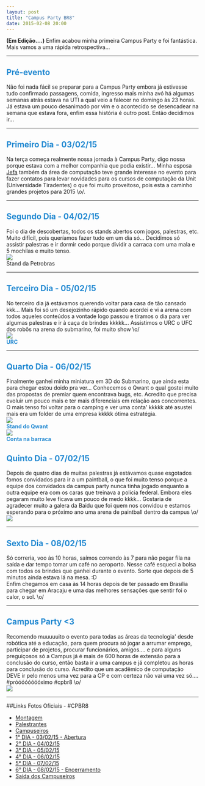 ```yaml
---
layout: post
title: "Campus Party BR8"
date: 2015-02-08 20:00
---
```


<p class="txt-post">
<b>(Em Edição....)</b>
    Enfim acabou minha primeira Campus Party e foi fantástica.
    Mais vamos a uma rápida retrospectiva...
</p>

<hr>

<p class="txt-post">
    <h2 style="color:#268bd2;">Pré-evento</h2>
    Não foi nada fácil se preparar para a Campus Party embora já estivesse tudo confirmado passagens, comida, ingresso mais minha avó há algumas semanas atrás estava na UTI a qual veio a falecer no domingo às 23 horas. Já estava um pouco desanimado por vim e o acontecido se desencadear na semana que estava fora, enfim essa história é outro post.
    Então decidimos ir...
</p>
<hr>

<p class="txt-post">
    <h2 style="color:#268bd2;">Primeiro Dia - 03/02/15</h2>
    Na terça começa realmente nossa jornada à Campus Party, digo nossa porque estava com a melhor companhia que podia existir... Minha esposa <a href="http://jenifervieira.com">Jefa</a> também da área de computação teve grande interesse no evento para fazer contatos para levar novidades para os cursos de computação da Unit (Universidade Tiradentes) o que foi muito proveitoso, pois esta a caminho grandes projetos para 2015 \o/.
</p>

<hr>

<p class="txt-post">
    <h2 style="color:#268bd2;">Segundo Dia - 04/02/15</h2>
    Foi o dia de descobertas, todos os stands abertos com jogos, palestras, etc. Muito difícil, pois queríamos fazer tudo em um dia só... Decidimos só assistir palestras e ir dormir cedo porque dividir a carraca com uma mala e 5 mochilas e muito tenso.
    <br/>
     <img src="http://rafaeltavares.co/public/img/posts/cpbr8/cpbr8_petrobras.jpg"> 
     <br/>
     Stand da Petrobras
</p>

<hr>

<p class="txt-post">
    <h2 style="color:#268bd2;">Terceiro Dia - 05/02/15</h2>
   No terceiro dia já estávamos querendo voltar para casa de tão cansado kkk... Mais foi só um desejozinho rápido quando acordei e vi a arena com todos aqueles conteúdos a vontade logo passou e tiramos o dia para ver algumas palestras e ir à caça de brindes kkkkk... Assistimos o URC o UFC dos robôs na arena do submarino, foi muito show \o/
   <br/>
<img src="http://rafaeltavares.co/public/img/posts/cpbr8/cpbr8_URC.jpg">
<br/>
<b style="color:#268bd2;">URC </b>
</p>

<hr>

<p class="txt-post">
     <h2 style="color:#268bd2;">Quarto Dia - 06/02/15</h2>
    Finalmente ganhei minha miniatura em 3D do Submarino, que ainda esta para chegar estou doido pra ver... Conhecemos o Qwant o qual gostei muito das propostas de premiar quem encontrava bugs, etc. Acredito que precisa evoluir um pouco mais e ter mais diferenciais em relação aos concorrentes. O mais tenso foi voltar para o camping e ver uma conta' kkkkk até asustei mais era um folder de uma empresa kkkkk ótima estratégia.
    <br/>
     <img src="http://rafaeltavares.co/public/img/posts/cpbr8/cpbr8_qwant.jpg">
     <br/>
     <b style="color:#268bd2;">  Stand do Qwant </b>
     <br/>
    <img src="http://rafaeltavares.co/public/img/posts/cpbr8/cpbr8_conta_barraca.jpg">
    <br/>
    <b style="color:#268bd2;">Conta na barraca</b>
</p>

<p class="txt-post">
     <h2 style="color:#268bd2;">Quinto Dia - 07/02/15</h2>
    Depois de quatro dias de muitas palestras já estávamos quase esgotados fomos convidados para ir a um paintball, o que foi muito tenso porque a equipe dos convidados da campus party nunca tinha jogado enquanto a outra equipe era com os caras que treinava a policia federal. Embora eles pegaram muito leve ficava um pouco de medo kkkk... Gostaria de agradecer muito a galera da Baidu que foi quem nos convidou e estamos esperando para o próximo ano uma arena de paintball dentro da campus \o/
    <br/>
    <img src="http://rafaeltavares.co/public/img/posts/cpbr8/cpbr8_paintball.jpg">
</p>

<hr>

<p class="txt-post">
     <h2 style="color:#268bd2;">Sexto Dia - 08/02/15</h2>
    Só correria, voo às 10 horas, saímos correndo às 7 para não pegar fila na saída e dar tempo tomar um café no aeroporto. Nesse café esqueci a bolsa com todos os brindes que ganhei durante o evento. Sorte que depois de 5 minutos ainda estava lá na mesa. :D
    <br/>
    Enfim chegamos em casa às 14 horas depois de ter passado em Brasília para chegar em Aracaju e uma das melhores sensações que sentir foi o calor, o sol. \o/
</p>

<hr>

<p class="txt-post">
     <h2 style="color:#268bd2;">Campus Party <3 </h2>
      Recomendo muuuuuito o evento para todas as áreas da tecnologia' desde robótica até a educação, para quem procura só jogar a arrumar emprego, participar de projetos, procurar funcionários, amigos....
    e para alguns preguiçosos só a Campus já é mais de 600 horas de extensão para a conclusão do curso, então basta ir a uma campus e já completou as horas para conclusão do curso.
    Acredito que um acadêmico de computação DEVE ir pelo menos uma vez para a CP e com certeza não vai uma vez só.... #próóóóóóóóximo #cpbr8 \o/
    <br/>
 <img src="http://rafaeltavares.co/public/img/posts/cpbr8/cpbr8_grade.jpg">
</p>

<hr>

##Links Fotos Oficiais - #CPBR8
* [Montagem](https://www.flickr.com/photos/campuspartybrasil/sets/72157650117353058/)
* [Palestrantes](https://www.flickr.com/photos/campuspartybrasil/sets/72157650533270962/)
* [Campuseiros](https://www.flickr.com/photos/campuspartybrasil/sets/72157650650324075/)
* [1° DIA - 03/02/15 - Abertura](https://www.flickr.com/photos/campuspartybrasil/sets/72157650632843285/)
* [2° DIA - 04/02/15](https://www.flickr.com/photos/campuspartybrasil/sets/72157648318399193/)
* [3° DIA - 05/02/15](https://www.flickr.com/photos/campuspartybrasil/sets/72157650245624380/)
* [4° DIA - 06/02/15](https://www.flickr.com/photos/campuspartybrasil/sets/72157650664689501/)
* [5° DIA - 07/02/15](https://www.flickr.com/photos/campuspartybrasil/sets/72157650680175451/)
* [6° DIA - 08/02/15 - Encerramento](https://www.flickr.com/photos/campuspartybrasil/sets/72157650276830649/)
* [Saída dos Campuseiros](https://www.flickr.com/photos/campuspartybrasil/sets/72157650701680761/)


